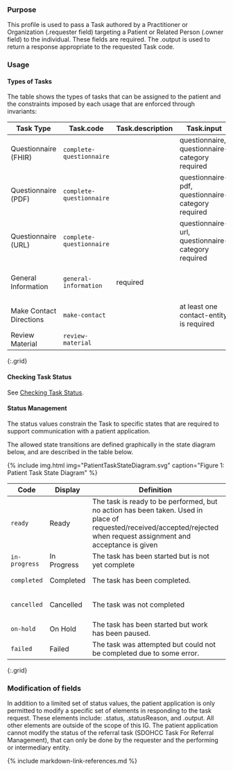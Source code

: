 ### Purpose
This profile is used to pass a Task authored by a Practitioner or Organization (.requester field) targeting a Patient or Related Person (.owner field) to the individual. These fields are required.  The .output is used to return a response appropriate to the requested Task code.

### Usage

#### Types of Tasks

The table shows the types of tasks that can be assigned to the patient and the constraints imposed by each usage that are enforced through invariants:


|    Task Type     | Task.code             | Task.description | Task.input                  |  Task.output                                    |   Task.focus |
| ------------------ | --------------------- | ---------------- | --------------------------- |------------------------------------------------ | ------ |
| Questionnaire (FHIR)| `complete-questionnaire` |  | questionnaire, questionnaire-category required | If present, questionnaire-response   | |
| Questionnaire (PDF)| `complete-questionnaire`  | | questionnaire-pdf, questionnaire-category required | If present, questionnaire-pdf-completed   | |
| Questionnaire (URL)| `complete-questionnaire` | | questionnaire-url, questionnaire-category required |     | |
| General Information  | `general-information` | required |        | If present, general-information-response |  |
| Make Contact Directions |  `make-contact` |  | at least one contact-entity is required | If present, chosen-contact |
| Review Material | `review-material` | |  | | DocumentReference required. |
{:.grid}

#### Checking Task Status
See [Checking Task Status](checking_task_status.html).

#### Status Management
The status values constrain the Task to specific states that are required to support communication with a patient application.

The allowed state transitions are defined graphically in the state diagram below, and are described in the table below.

{% include img.html img="PatientTaskStateDiagram.svg" caption="Figure 1: Patient Task State Diagram" %}

| Code | Display | Definition | Set By |
| ---- | ------- | ---------- | ------ |
| `ready` | Ready | The task is ready to be performed, but no action has been taken. Used in place of requested/received/accepted/rejected when request assignment and acceptance is given| Requester |
| `in-progress` | In Progress | The task has been started but is not yet complete | Patient App |
| `completed` | Completed | The task has been completed. |  Patient App|
| `cancelled`  |Cancelled  | The task was not completed | Requester or Patient App |
| `on-hold`  |On Hold | The task has been started but work has been paused. | |
| `failed` | Failed | The task was attempted but could not be completed due to some error. |  Patient App|
{:.grid}

### Modification of fields
In addition to a limited set of status values, the patient application is only permitted to modify a specific set of elements in responding to the task request.  These elements include: .status, .statusReason, and .output.  All other elements are outside of the scope of this IG. The patient application cannot modify the status of the referral task (SDOHCC Task For Referral Management), that can only be done by the requester and the performing or intermediary entity.

{% include markdown-link-references.md %}